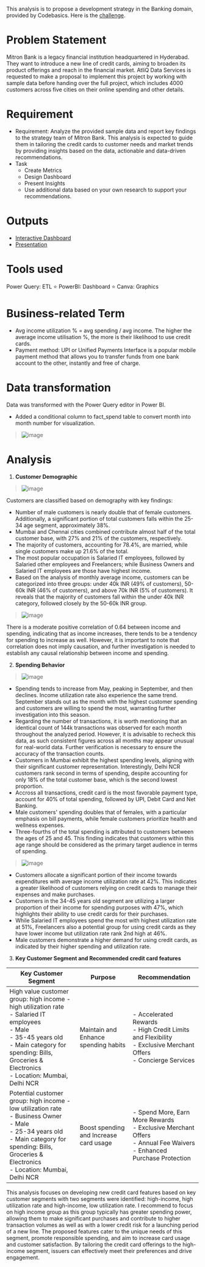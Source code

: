 This analysis is to propose a development strategy in the Banking domain, provided by Codebasics. Here is the [challenge](https://codebasics.io/challenge/codebasics-resume-project-challenge).

# Problem Statement
Mitron Bank is a legacy financial institution headquartered in Hyderabad. They want to introduce a new line of credit cards, aiming to broaden its product offerings and reach in the financial market. 
AtliQ Data Services is requested to make a proposal to implement this project by working with sample data before handing over the full project, which includes 4000 customers across five cities on their online spending and other details.

#	Requirement
- Requirement: Analyze the provided sample data and report key findings to the strategy team of Mitron Bank. This analysis is expected to guide them in tailoring the credit cards to customer needs and market trends by providing insights based on the data, actionable and data-driven recommendations.
- Task
  -	Create Metrics
  -	Design Dashboard
  -	Present Insights
  -	Use additional data based on your own research to support your recommendations.
# Outputs
- [Interactive Dashboard](https://www.novypro.com/project/banking-analysis-power-bi)
- [Presentation](https://github.com/thupham16/banking-analysis/blob/main/Banking%20analysis.pdf) 
# Tools used
Power Query: ETL ⭐ PowerBI: Dashboard ⭐ Canva: Graphics

#	Business-related Term
- Avg income utilization % = avg spending / avg income. The higher the average income utilisation %, the more is their likelihood to use credit cards.
-	Payment method: UPI or Unified Payments Interface is a popular mobile payment method that allows you to transfer funds from one bank account to the other, instantly and free of charge.

#	Data transformation
Data was transformed with the Power Query editor in Power BI.
- Added a conditional column to fact_spend table to convert month into month number for visualization.
>![image](https://github.com/thupham16/banking-analysis/assets/119646834/5e9c5098-fe46-42f0-a615-2b6bfe785c23)

# Analysis
1. **Customer Demographic**
>
>![image](https://github.com/thupham16/banking-analysis/assets/119646834/47bb30d3-69d3-469c-8424-aa4893c50909)

>
Customers are classified based on demography with key findings:
- Number of male customers is nearly double that of female customers. Additionally, a significant portion of total customers falls within the 25-34 age segment, approximately 38%.
- Mumbai and Chennai cities combined contribute almost half of the total customer base, with 27% and 21% of the customers, respectively.
- The majority of customers, accounting for 78.4%, are married, while single customers make up 21.6% of the total.
- The most popular occupation is Salaried IT employees, followed by Salaried other employees and Freelancers; while Business Owners and Salaried IT employees are those have highest income.
- Based on the analysis of monthly average income, customers can be categorized into three groups: under 40k INR (49% of customers), 50-60k INR (46% of customers), and above 70k INR (5% of customers). It reveals that the majority of customers fall within the under 40k INR category, followed closely by the 50-60k INR group.
>![image](https://github.com/thupham16/banking-analysis/assets/119646834/93d72e4f-7d8d-4355-8438-935c4c4c7a58)
>
There is a moderate positive correlation of 0.64 between income and spending, indicating that as income increases, there tends to be a tendency for spending to increase as well. However, it is important to note that correlation does not imply causation, and further investigation is needed to establish any causal relationship between income and spending.

2. **Spending Behavior**
> ![image](https://github.com/thupham16/banking-analysis/assets/119646834/1179fb91-ecc2-4eda-8507-1516133b4a1d)


- Spending tends to increase from May, peaking in September, and then declines. Income utilization rate also experience the same trend. September stands out as the month with the highest customer spending and customers are willing to spend the most, warranting further investigation into this season.
- Regarding the number of transactions, it is worth mentioning that an identical count of 144k transactions was observed for each month throughout the analyzed period. However, it is advisable to recheck this data, as such consistent figures across all months may appear unusual for real-world data. Further verification is necessary to ensure the accuracy of the transaction counts.
- Customers in Mumbai exhibit the highest spending levels, aligning with their significant customer representation. Interestingly, Delhi NCR customers rank second in terms of spending, despite accounting for only 18% of the total customer base, which is the second lowest proportion.
- Accross all transactions, credit card is the most favorable payment type, account for 40% of total spending, followed by UPI, Debit Card and Net Banking.
- Male customers' spending doubles that of females, with a particular emphasis on bill payments, while female customers prioritize health and wellness expenses.
- Three-fourths of the total spending is attributed to customers between the ages of 25 and 45. This finding indicates that customers within this age range should be considered as the primary target audience in terms of spending.
>
>![image](https://github.com/thupham16/banking-analysis/assets/119646834/7fb76e5b-d51f-4955-a21a-8995ce2f3bee)

- Customers allocate a significant portion of their income towards expenditures with average income utilization rate at 42%. This indicates a greater likelihood of customers relying on credit cards to manage their expenses and make purchases.
- Customers in the 34-45 years old segment are utilizing a larger proportion of their income for spending purposes with 47%, which highlights their ability to use credit cards for their purchases.
- While Salaried IT employees spend the most with highest utilization rate at 51%, Freelancers also a potential group for using credit cards as they have lower income but utilization rate rank 2nd high at 46%.
- Male customers demonstrate a higher demand for using credit cards, as indicated by their higher spending and utilization rate.

3. **Key Customer Segment and Recommended credit card features**
>
  | Key Customer Segment | Purpose | Recommendation |
  | --- | -------- | -------- |
  | High value customer group: high income - high utilization rate <br>- Salaried IT employees <br>- Male <br>- 35-45 years old <br>- Main category for spending: Bills, Groceries & Electronics <br>- Location: Mumbai, Delhi NCR| Maintain and Enhance spending habits| - Accelerated Rewards <br>- High Credit Limits and Flexibility <br>- Exclusive Merchant Offers <br>- Concierge Services|
  | Potential customer group: high income - low utilization rate <br>- Business Owner <br>- Male <br>- 25-34 years old <br>- Main category for spending: Bills, Groceries & Electronics <br>- Location: Mumbai, Delhi NCR| Boost spending and Increase card usage| - Spend More, Earn More Rewards <br>- Exclusive Merchant Offers <br>- Annual Fee Waivers <br>- Enhanced Purchase Protection|
>
This analysis focuses on developing new credit card features based on key customer segments with two segments were identified: high-income, high utilization rate and high-income, low utilization rate. I recommend to focus on high income group as this group typically has greater spending power, allowing them to make significant purchases and contribute to higher transaction volumes as well as with a lower credit risk for a launching period of a new line. The proposed features cater to the unique needs of this segment, promote responsible spending, and aim to increase card usage and customer satisfaction. By tailoring the credit card offerings to the high-income segment, issuers can effectively meet their preferences and drive engagement.

